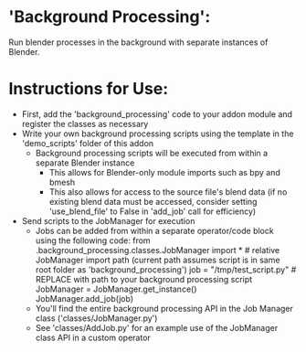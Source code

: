 # 'Background Processing':

Run blender processes in the background with separate instances of Blender.

# Instructions for Use:

* First, add the 'background_processing' code to your addon module and register the classes as necessary
* Write your own background processing scripts using the template in the 'demo_scripts' folder of this addon
    * Background processing scripts will be executed from within a separate Blender instance
        * This allows for Blender-only module imports such as bpy and bmesh
        * This also allows for access to the source file's blend data (if no existing blend data must be accessed, consider setting 'use_blend_file' to False in 'add_job' call for efficiency)
* Send scripts to the JobManager for execution
    * Jobs can be added from within a separate operator/code block using the following code:
        from .background_processing.classes.JobManager import *  # relative JobManager import path (current path assumes script is in same root folder as 'background_processing')
        job = "/tmp/test_script.py"  # REPLACE with path to your background processing script
        JobManager = JobManager.get_instance()
        JobManager.add_job(job)
    * You'll find the entire background processing API in the Job Manager class ('classes/JobManager.py')
    * See 'classes/AddJob.py' for an example use of the JobManager class API in a custom operator

